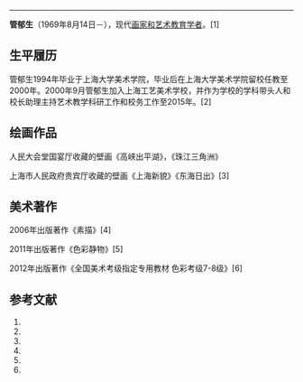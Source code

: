 -----

**管郁生**（1969年8月14日－），现代[画家和](https://zh.wikipedia.org/wiki/画家 "wikilink")[艺术教育](https://zh.wikipedia.org/wiki/藝術教育 "wikilink")[学者](https://zh.wikipedia.org/wiki/学者 "wikilink")。\[1\]

## 生平履历

管郁生1994年毕业于上海大学美术学院，毕业后在上海大学美术学院留校任教至2000年。2000年9月管郁生加入上海工艺美术学校，并作为学校的学科带头人和校长助理主持艺术教学科研工作和校务工作至2015年。\[2\]

## 绘画作品

人民大会堂国宴厅收藏的壁画《高峡出平湖》，《珠江三角洲》

上海市人民政府贵宾厅收藏的壁画《上海新貌》《东海日出》\[3\]

## 美术著作

2006年出版著作《素描》\[4\]

2011年出版著作《色彩静物》\[5\]

2012年出版著作《全国美术考级指定专用教材 色彩考级7-8级》\[6\]

## 参考文献

1.
2.
3.
4.
5.
6.